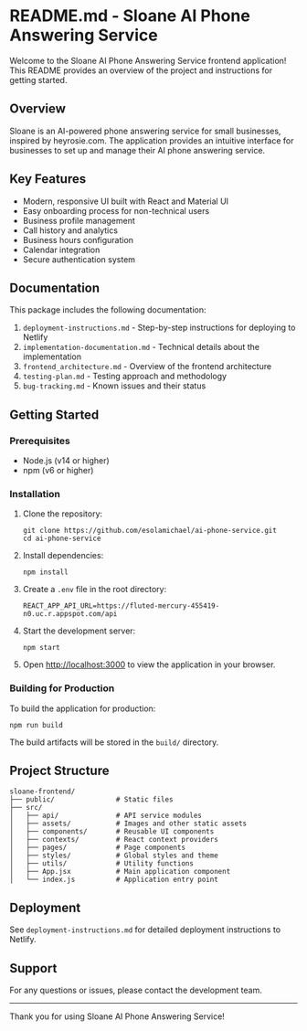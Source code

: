 # README.md - Sloane AI Phone Answering Service

Welcome to the Sloane AI Phone Answering Service frontend application! This README provides an overview of the project and instructions for getting started.

## Overview

Sloane is an AI-powered phone answering service for small businesses, inspired by heyrosie.com. The application provides an intuitive interface for businesses to set up and manage their AI phone answering service.

## Key Features

- Modern, responsive UI built with React and Material UI
- Easy onboarding process for non-technical users
- Business profile management
- Call history and analytics
- Business hours configuration
- Calendar integration
- Secure authentication system

## Documentation

This package includes the following documentation:

1. `deployment-instructions.md` - Step-by-step instructions for deploying to Netlify
2. `implementation-documentation.md` - Technical details about the implementation
3. `frontend_architecture.md` - Overview of the frontend architecture
4. `testing-plan.md` - Testing approach and methodology
5. `bug-tracking.md` - Known issues and their status

## Getting Started

### Prerequisites

- Node.js (v14 or higher)
- npm (v6 or higher)

### Installation

1. Clone the repository:
   ```
   git clone https://github.com/esolamichael/ai-phone-service.git
   cd ai-phone-service
   ```

2. Install dependencies:
   ```
   npm install
   ```

3. Create a `.env` file in the root directory:
   ```
   REACT_APP_API_URL=https://fluted-mercury-455419-n0.uc.r.appspot.com/api
   ```

4. Start the development server:
   ```
   npm start
   ```

5. Open [http://localhost:3000](http://localhost:3000) to view the application in your browser.

### Building for Production

To build the application for production:

```
npm run build
```

The build artifacts will be stored in the `build/` directory.

## Project Structure

```
sloane-frontend/
├── public/               # Static files
├── src/
│   ├── api/              # API service modules
│   ├── assets/           # Images and other static assets
│   ├── components/       # Reusable UI components
│   ├── contexts/         # React context providers
│   ├── pages/            # Page components
│   ├── styles/           # Global styles and theme
│   ├── utils/            # Utility functions
│   ├── App.jsx           # Main application component
│   └── index.js          # Application entry point
```

## Deployment

See `deployment-instructions.md` for detailed deployment instructions to Netlify.

## Support

For any questions or issues, please contact the development team.

---

Thank you for using Sloane AI Phone Answering Service!
